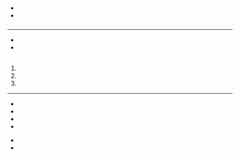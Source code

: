 # 

[]()

[]()

> []()

> 

## 

### 

> 

- 

- 

#### 

### 



---

- 

- 



> 

#### 

## 



1. 
2. 
3. 

---

- 
- 
- 
- 

> 

- 

- 

## 





### 



### 



